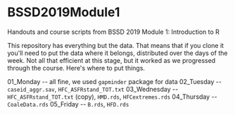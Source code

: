 # BSSD2019Module1
Handouts and course scripts from BSSD 2019 Module 1: Introduction to R

This repository has everything but the data. That means that if you clone it you'll need to put the data where it belongs, distributed over the days of the week. Not all that efficient at this stage, but it worked as we progressed through the course. Here's where to put things.

01_Monday -- all fine, we used `gapminder` package for data
02_Tuesday -- `caseid_aggr.sav`, `HFC_ASFRstand_TOT.txt`
03_Wednesday -- `HFC_ASFRstand_TOT.txt` (copy), `HMD.rds`, `HFCextremes.rds`
04_Thursday -- `CoaleData.rds`
05_Friday -- `B.rds`, `HFD.rds`